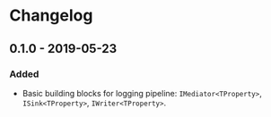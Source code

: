 # Changelog

## 0.1.0 - 2019-05-23
### Added
- Basic building blocks for logging pipeline: `IMediator<TProperty>`, `ISink<TProperty>`, `IWriter<TProperty>`.
